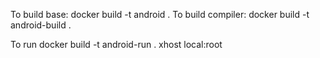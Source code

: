 To build base:
 docker build -t android .
To build compiler:
 docker build  -t android-build .

To run
 docker build -t android-run .
 xhost local:root
